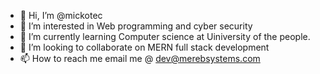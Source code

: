 - 👋 Hi, I’m @mickotec
- 👀 I’m interested in Web programming and cyber security
- 🌱 I’m currently learning Computer science at Uiniversity of the people.
- 💞️ I’m looking to collaborate on MERN full stack development
- 📫 How to reach me email me @ dev@merebsystems.com

<!---
mickotec/mickotec is a ✨ special ✨ repository because its `README.md` (this file) appears on your GitHub profile.
You can click the Preview link to take a look at your changes.
--->
